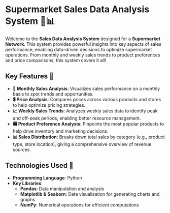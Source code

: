 # Supermarket Sales Data Analysis System 🛒📊

Welcome to the **Sales Data Analysis System** designed for a **Supermarket Network**. This system provides powerful insights into key aspects of sales performance, enabling data-driven decisions to optimize supermarket operations. From monthly and weekly sales trends to product preferences and price comparisons, this system covers it all!

## Key Features 🚀

- **📅 Monthly Sales Analysis**: Visualizes sales performance on a monthly basis to spot trends and opportunities.
- **💲 Price Analysis**: Compares prices across various products and stores to help optimize pricing strategies.
- **📈 Weekly Sales Trends**: Analyzes weekly sales data to identify peak and off-peak periods, enabling better resource management.
- **🛍️ Product Preference Analysis**: Pinpoints the most popular products to help drive inventory and marketing decisions.
- **📊 Sales Distribution**: Breaks down total sales by category (e.g., product type, store location), giving a comprehensive overview of revenue sources.

## Technologies Used 🧰

- **Programming Language**: Python
- **Key Libraries**:
  - **Pandas**: Data manipulation and analysis
  - **Matplotlib & Seaborn**: Data visualization for generating charts and graphs
  - **NumPy**: Numerical operations for efficient computations
